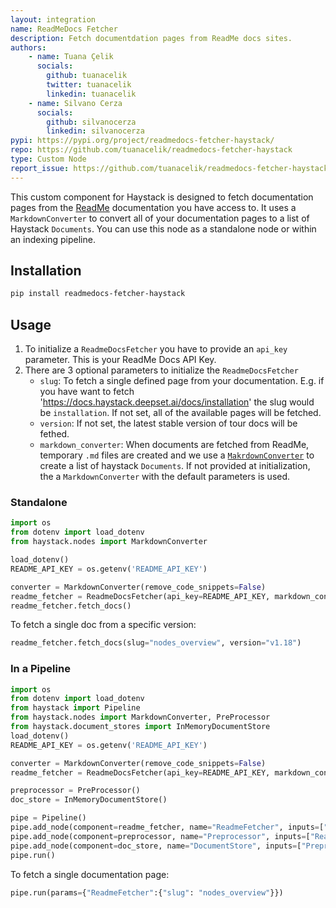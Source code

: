 ```yaml
---
layout: integration
name: ReadMeDocs Fetcher
description: Fetch documentdation pages from ReadMe docs sites.
authors:
    - name: Tuana Çelik
      socials:
        github: tuanacelik
        twitter: tuanacelik
        linkedin: tuanacelik
    - name: Silvano Cerza
      socials:
        github: silvanocerza
        linkedin: silvanocerza
pypi: https://pypi.org/project/readmedocs-fetcher-haystack/
repo: https://github.com/tuanacelik/readmedocs-fetcher-haystack
type: Custom Node
report_issue: https://github.com/tuanacelik/readmedocs-fetcher-haystack/issues
---
```


This custom component for Haystack is designed to fetch documentation pages from the [ReadMe](https://readme.com/) documentation you have access to. It uses a `MarkdownConverter` to convert all of your documentation pages to a list of Haystack `Documents`. You can use this node as a standalone node or within an indexing pipeline. 

## Installation

```bash
pip install readmedocs-fetcher-haystack
```

## Usage

1. To initialize a `ReadmeDocsFetcher` you have to provide an `api_key` parameter. This is your ReadMe Docs API Key.
2. There are 3 optional parameters to initialize the `ReadmeDocsFetcher`
    - `slug`: To fetch a single defined page from your documentation. E.g. if you have want to fetch 'https://docs.haystack.deepset.ai/docs/installation' the slug would be `installation`. If not set, all of the available pages will be fetched.
    - `version`: If not set, the latest stable version of tour docs will be fethed. 
    - `markdown_converter`: When documents are fetched from ReadMe, temporary `.md` files are created and we use a [`MakrdownConverter`](https://docs.haystack.deepset.ai/reference/file-converters-api#markdownconverter) to create a list of haystack `Documents`. If not provided at initialization, the a `MarkdownConverter` with the default parameters is used.

### Standalone
```python
import os
from dotenv import load_dotenv
from haystack.nodes import MarkdownConverter

load_dotenv()
README_API_KEY = os.getenv('README_API_KEY')

converter = MarkdownConverter(remove_code_snippets=False)
readme_fetcher = ReadmeDocsFetcher(api_key=README_API_KEY, markdown_converter=converter)
readme_fetcher.fetch_docs()
```

To fetch a single doc from a specific version:
```python
readme_fetcher.fetch_docs(slug="nodes_overview", version="v1.18")
```
### In a Pipeline

```python
import os
from dotenv import load_dotenv
from haystack import Pipeline
from haystack.nodes import MarkdownConverter, PreProcessor
from haystack.document_stores import InMemoryDocumentStore
load_dotenv()
README_API_KEY = os.getenv('README_API_KEY')

converter = MarkdownConverter(remove_code_snippets=False)
readme_fetcher = ReadmeDocsFetcher(api_key=README_API_KEY, markdown_converter=converter)

preprocessor = PreProcessor()
doc_store = InMemoryDocumentStore()

pipe = Pipeline()
pipe.add_node(component=readme_fetcher, name="ReadmeFetcher", inputs=["File"])
pipe.add_node(component=preprocessor, name="Preprocessor", inputs=["ReadmeFetcher"])
pipe.add_node(component=doc_store, name="DocumentStore", inputs=["Preprocessor"])
pipe.run()
```

To fetch a single documentation page:
```python
pipe.run(params={"ReadmeFetcher":{"slug": "nodes_overview"}})
```
